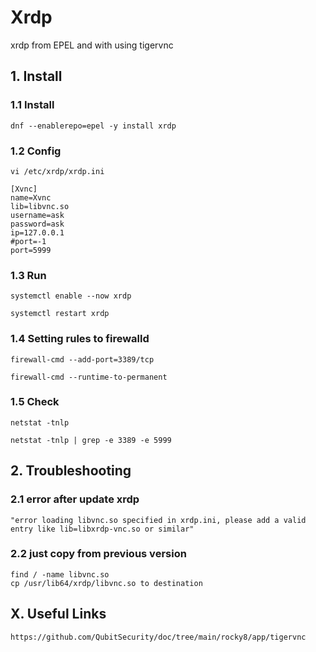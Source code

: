 # Xrdp
xrdp from EPEL and with using tigervnc

## 1. Install

### 1.1 Install

    dnf --enablerepo=epel -y install xrdp
    
### 1.2 Config

    vi /etc/xrdp/xrdp.ini
    
    [Xvnc]
    name=Xvnc
    lib=libvnc.so
    username=ask
    password=ask
    ip=127.0.0.1
    #port=-1
    port=5999

### 1.3 Run

    systemctl enable --now xrdp
    
    systemctl restart xrdp
    
### 1.4 Setting rules to firewalld

    firewall-cmd --add-port=3389/tcp
    
    firewall-cmd --runtime-to-permanent

### 1.5 Check

    netstat -tnlp
    
    netstat -tnlp | grep -e 3389 -e 5999

## 2. Troubleshooting

### 2.1 error after update xrdp

    "error loading libvnc.so specified in xrdp.ini, please add a valid entry like lib=libxrdp-vnc.so or similar"

### 2.2 just copy from previous version

    find / -name libvnc.so
    cp /usr/lib64/xrdp/libvnc.so to destination

## X. Useful Links

    https://github.com/QubitSecurity/doc/tree/main/rocky8/app/tigervnc
